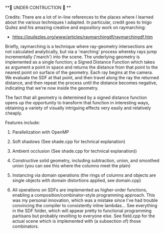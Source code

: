 
**🚧 UNDER CONTRUCTION 👷 **

Credits: There are a lot of in-line references to the places where I learned about the various techniques I adapted. In particular, credit goes to Inigo Quilez and his amazing creative and expository work on raymarching:
 - https://iquilezles.org/www/articles/raymarchingdf/raymarchingdf.htm

Briefly, raymarching is a technique where ray-geometry intersections are not calculated analytically, but via a 'marching' process whereby rays jump incrementally ('march') into the scene. The underlying geometry is implemented as a single function; a Signed Distance Function which takes as argument a point in space and returns the distance from that point to the nearest point on surface of the geometry. Each ray begins at the camera. We evaluate the SDF at that point, and then travel along the ray the returned distance, and then repeat the process until the distance becomes negative, indicating that we're now inside the geometry.

The fact that all geometry is determined by a signed distance function opens up the opportunity to transform that function in interesting ways, obtaining a variety of visually intriguing effects very easily and relatively cheaply.

Features include:

1. Parallelization with OpenMP

2. Soft shadows (See shade.cpp for technical explanation)

3. Ambient occlusion (See shade.cpp for technical explanation))

4. Constructive solid geometry, including subtraction, union, and smoothed union (you can see this where the columns meet the plain)

5. Instancing via domain operations (the rings of columns and objects are single objects
with domain distortions applied, see domain.cpp)

6. All operations on SDFs are implemented as higher-order functions, enabling a composition/combinator-style programming approach. This was my personal innovation, which was a mistake since I've had trouble convincing the compiler to consistently inline lambdas... See everything in the SDF folder, which will appear pretty to functional programming partisans but probably revolting to everyone else. See field.cpp for the actual scene which is implemented with (a subsection of) those combinators.
